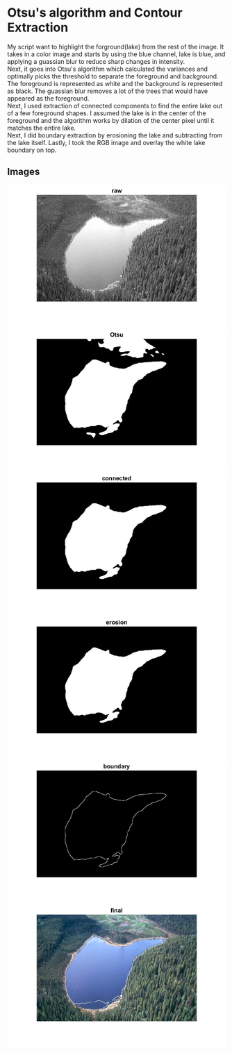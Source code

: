 # Otsu's algorithm and Contour Extraction

My script want to highlight the forground(lake) from the rest of the image.
It takes in a color image and starts by using the blue channel, lake is blue, and applying a guassian blur to reduce sharp changes in intensity.\
Next, it goes into Otsu's algorithm which calculated the variances and optimally picks the threshold to separate the foreground and background. The foreground is represented as white and the background is represented as black.
The guassian blur removes a lot of the trees that would have appeared as the foreground.\
Next, I used extraction of connected components to find the entire lake out of a few foreground shapes.
I assumed the lake is in the center of the foreground and the algorithm works by dilation of the center pixel until it matches the entire lake.\
Next, I did boundary extraction by erosioning the lake and subtracting from the lake itself.
Lastly, I took the RGB image and overlay the white lake boundary on top.

## Images
![alt text](rawimage.jpg)
![alt text](otsu.jpg)
![alt text](connected.jpg)
![alt text](erosion.jpg)
![alt text](boundary.jpg)
![alt text](finalimage.jpg)
